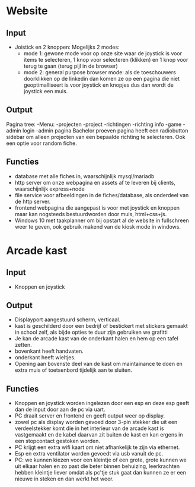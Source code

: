 # Website
## Input
- Joistick en 2 knoppen: Mogelijks 2 modes:
    - mode 1: gewone mode voor op onze site waar de joystick is voor items te selecteren, 1 knop voor selecteren (klikken) en 1 knop voor terug te gaan (terug pijl in de browser)
    - mode 2: general purpose browser mode: als de toeschouwers doorklikken op de linkedin dan komen ze op een pagina die niet geoptimalliseert is voor joystick en knopjes dus dan wordt de joystick een muis.

## Output
Pagina tree:
    -Menu:
        -projecten
            -project
        -richtingen
            -richting info
        -game
        -admin login
            -admin pagina
Bachelor proeven pagina heeft een radiobutton sidebar om alleen projecten van een bepaalde richting te selecteren. Ook een optie voor random fiche.

## Functies
- database met alle fiches in, waarschijnlijk mysql/mariadb
- http server om onze webpagina en assets af te leveren bij clients, waarschijnlijk express+node
- file service voor afbeeldingen in de fiches/database, als onderdeel van de http server.
- frontend webpagina die aangepast is voor met joystick en knoppen maar kan nogsteeds bestuurdworden door muis, html+css+js.
- Windows 10 met taakplanner om bij opstart al de website in fullschreen weer te geven, ook gebruik makend van de kiosk mode in windows.

# Arcade kast
## Input
- Knoppen en joystick

## Output
- Displayport aangestuurd scherm, verticaal.
- kast is geschilderd door een bedrijf of bestickert met stickers gemaakt in school zelf, als bijde opties te duur zijn gebruiken we grafitti
- Je kan de arcade kast van de onderkant halen en hem op een tafel zetten.
- bovenkant heeft handvaten.
- onderkant heeft wieltjes.
- Opening aan bovenste deel van de kast om maintainance te doen en extra muis of toetsenbord tijdelijk aan te sluiten. 

## Functies
- Knoppen en joystick worden ingelezen door een esp en deze esp geeft dan de input door aan de pc via uart.
- PC draait server en frontend en geeft output weer op display.
- zowel pc als display worden gevoed door 3-pin stekker die uit een verdeelstekker komt die in het interieur van de arcade kast is vastgemaakt en de kabel daarvan zit buiten de kast en kan ergens in een stopcontact gestoken worden.
- PC krijgt een extra wifi kaart om niet afhankelijk te zijn via ethernet.
- Esp en extra ventilator worden gevoedt via usb vanuit de pc.
- PC: we kunnen kiezen voor een kleintje of een grote, grote kunnen we uit elkaar halen en zo past die beter binnen behuizing, leerkrachten hebben kleintje liever omdat als pc'tje stuk gaat dan kunnen ze er een nieuwe in steken en dan werkt het weer.
